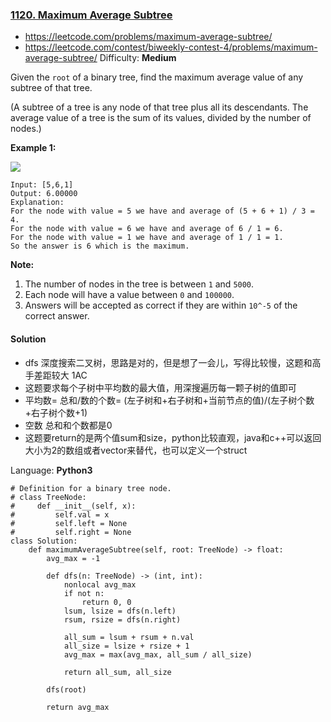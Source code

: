 ### [1120\. Maximum Average Subtree](https://leetcode.com/problems/maximum-average-subtree/)
- https://leetcode.com/problems/maximum-average-subtree/
- https://leetcode.com/contest/biweekly-contest-4/problems/maximum-average-subtree/
Difficulty: **Medium**


Given the `root` of a binary tree, find the maximum average value of any subtree of that tree.

(A subtree of a tree is any node of that tree plus all its descendants. The average value of a tree is the sum of its values, divided by the number of nodes.)

**Example 1:**

![](https://assets.leetcode.com/uploads/2019/04/09/1308_example_1.png)

```
Input: [5,6,1]
Output: 6.00000
Explanation: 
For the node with value = 5 we have and average of (5 + 6 + 1) / 3 = 4.
For the node with value = 6 we have and average of 6 / 1 = 6.
For the node with value = 1 we have and average of 1 / 1 = 1.
So the answer is 6 which is the maximum.
```

**Note:**

1.  The number of nodes in the tree is between `1` and `5000`.
2.  Each node will have a value between `0` and `100000`.
3.  Answers will be accepted as correct if they are within `10^-5` of the correct answer.


#### Solution
- dfs 深度搜索二叉树，思路是对的，但是想了一会儿，写得比较慢，这题和高手差距较大 1AC
- 这题要求每个子树中平均数的最大值，用深搜遍历每一颗子树的值即可
- 平均数= 总和/数的个数= (左子树和+右子树和+当前节点的值)/(左子树个数+右子树个数+1)
- 空数 总和和个数都是0
- 这题要return的是两个值sum和size，python比较直观，java和c++可以返回大小为2的数组或者vector来替代，也可以定义一个struct

Language: **Python3**

```python3
# Definition for a binary tree node.
# class TreeNode:
#     def __init__(self, x):
#         self.val = x
#         self.left = None
#         self.right = None
class Solution:
    def maximumAverageSubtree(self, root: TreeNode) -> float:
        avg_max = -1
​
        def dfs(n: TreeNode) -> (int, int):
            nonlocal avg_max
            if not n:
                return 0, 0
            lsum, lsize = dfs(n.left)
            rsum, rsize = dfs(n.right)
​
            all_sum = lsum + rsum + n.val
            all_size = lsize + rsize + 1
            avg_max = max(avg_max, all_sum / all_size)
​
            return all_sum, all_size
​
        dfs(root)
​
        return avg_max
```